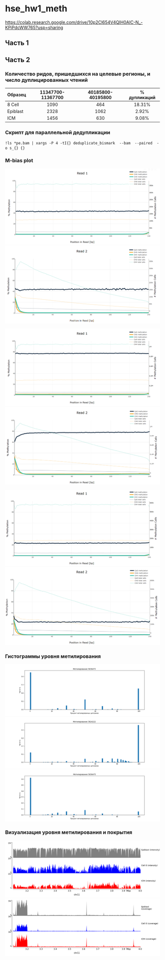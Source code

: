 # hse_hw1_meth
https://colab.research.google.com/drive/10p2Cl654V4QIH0AIC-N_-KPiPdcWW765?usp=sharing

## Часть 1

## Часть 2

### Количество ридов, пришедшихся на целевые регионы, и число дуплицированных чтений

| Образец | 11347700-11367700 | 40185800-40195800 | % дупликаций |
| :----- | :-: | :-: | :-: |
| 8 Cell | 1090 | 464 | 18.31% |
| Epiblast | 2328 | 1062 | 2.92% |
| ICM | 1456 | 630 | 9.08% |


### Скрипт для параллельной дедупликации

```
!ls *pe.bam | xargs -P 4 -tI{} deduplicate_bismark  --bam  --paired  -o s_{} {}
```

### M-bias plot
![](img/6473_1.png)
![](img/6473_2.png)

![](img/4222_1.png)
![](img/4222_2.png)

![](img/6475_1.png)
![](img/6475_2.png)

### Гистограммы уровня метилирования

![](img/5836473.png)
![](img/3824222.png)
![](img/5836475.png)

### Визуализация уровня метилирования и покрытия

![](img/img_meth.png)
![](img/img_cov.png)
